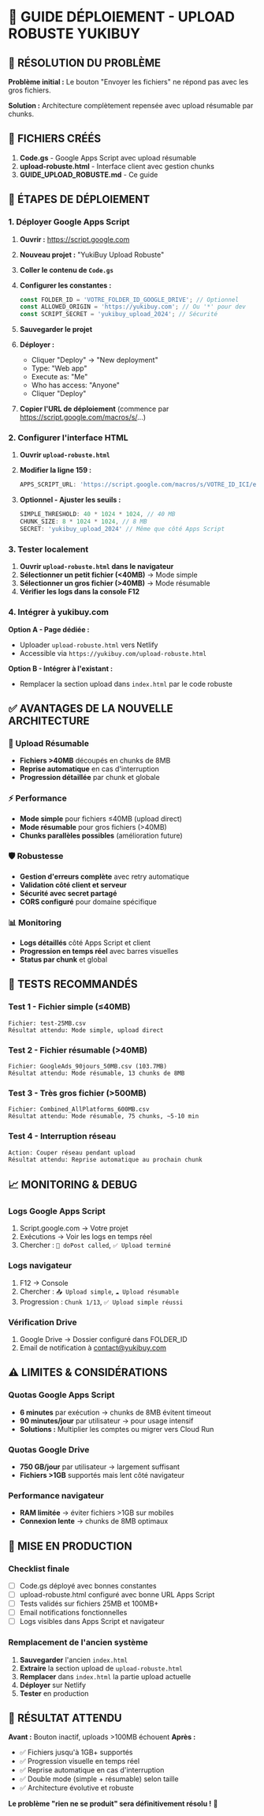 # 🚀 GUIDE DÉPLOIEMENT - UPLOAD ROBUSTE YUKIBUY

## 🎯 RÉSOLUTION DU PROBLÈME

**Problème initial :** Le bouton "Envoyer les fichiers" ne répond pas avec les gros fichiers.

**Solution :** Architecture complètement repensée avec upload résumable par chunks.

## 📁 FICHIERS CRÉÉS

1. **Code.gs** - Google Apps Script avec upload résumable
2. **upload-robuste.html** - Interface client avec gestion chunks
3. **GUIDE_UPLOAD_ROBUSTE.md** - Ce guide

## 🔧 ÉTAPES DE DÉPLOIEMENT

### **1. Déployer Google Apps Script**

1. **Ouvrir :** https://script.google.com
2. **Nouveau projet :** "YukiBuy Upload Robuste"
3. **Coller le contenu de `Code.gs`**
4. **Configurer les constantes :**
   ```javascript
   const FOLDER_ID = 'VOTRE_FOLDER_ID_GOOGLE_DRIVE'; // Optionnel
   const ALLOWED_ORIGIN = 'https://yukibuy.com'; // Ou '*' pour dev
   const SCRIPT_SECRET = 'yukibuy_upload_2024'; // Sécurité
   ```

5. **Sauvegarder le projet**

6. **Déployer :**
   - Cliquer "Deploy" → "New deployment"
   - Type: "Web app"  
   - Execute as: "Me"
   - Who has access: "Anyone"
   - Cliquer "Deploy"

7. **Copier l'URL de déploiement** (commence par https://script.google.com/macros/s/...)

### **2. Configurer l'interface HTML**

1. **Ouvrir `upload-robuste.html`**
2. **Modifier la ligne 159 :**
   ```javascript
   APPS_SCRIPT_URL: 'https://script.google.com/macros/s/VOTRE_ID_ICI/exec'
   ```

3. **Optionnel - Ajuster les seuils :**
   ```javascript
   SIMPLE_THRESHOLD: 40 * 1024 * 1024, // 40 MB
   CHUNK_SIZE: 8 * 1024 * 1024, // 8 MB
   SECRET: 'yukibuy_upload_2024' // Même que côté Apps Script
   ```

### **3. Tester localement**

1. **Ouvrir `upload-robuste.html` dans le navigateur**
2. **Sélectionner un petit fichier (<40MB)** → Mode simple
3. **Sélectionner un gros fichier (>40MB)** → Mode résumable
4. **Vérifier les logs dans la console F12**

### **4. Intégrer à yukibuy.com**

**Option A - Page dédiée :**
- Uploader `upload-robuste.html` vers Netlify
- Accessible via `https://yukibuy.com/upload-robuste.html`

**Option B - Intégrer à l'existant :**
- Remplacer la section upload dans `index.html` par le code robuste

## ✅ AVANTAGES DE LA NOUVELLE ARCHITECTURE

### **🔄 Upload Résumable**
- **Fichiers >40MB** découpés en chunks de 8MB
- **Reprise automatique** en cas d'interruption
- **Progression détaillée** par chunk et globale

### **⚡ Performance**
- **Mode simple** pour fichiers ≤40MB (upload direct)
- **Mode résumable** pour gros fichiers (>40MB)
- **Chunks parallèles possibles** (amélioration future)

### **🛡️ Robustesse**
- **Gestion d'erreurs complète** avec retry automatique
- **Validation côté client et serveur**
- **Sécurité avec secret partagé**
- **CORS configuré** pour domaine spécifique

### **📊 Monitoring**
- **Logs détaillés** côté Apps Script et client
- **Progression en temps réel** avec barres visuelles
- **Status par chunk** et global

## 🧪 TESTS RECOMMANDÉS

### **Test 1 - Fichier simple (≤40MB)**
```
Fichier: test-25MB.csv
Résultat attendu: Mode simple, upload direct
```

### **Test 2 - Fichier résumable (>40MB)**
```
Fichier: GoogleAds_90jours_50MB.csv (103.7MB)
Résultat attendu: Mode résumable, 13 chunks de 8MB
```

### **Test 3 - Très gros fichier (>500MB)**
```
Fichier: Combined_AllPlatforms_600MB.csv
Résultat attendu: Mode résumable, 75 chunks, ~5-10 min
```

### **Test 4 - Interruption réseau**
```
Action: Couper réseau pendant upload
Résultat attendu: Reprise automatique au prochain chunk
```

## 📈 MONITORING & DEBUG

### **Logs Google Apps Script**
1. Script.google.com → Votre projet
2. Exécutions → Voir les logs en temps réel
3. Chercher : `🚀 doPost called`, `✅ Upload terminé`

### **Logs navigateur**
1. F12 → Console
2. Chercher : `📤 Upload simple`, `☁️ Upload résumable`
3. Progression : `Chunk 1/13`, `✅ Upload simple réussi`

### **Vérification Drive**
1. Google Drive → Dossier configuré dans FOLDER_ID
2. Email de notification à contact@yukibuy.com

## ⚠️ LIMITES & CONSIDÉRATIONS

### **Quotas Google Apps Script**
- **6 minutes** par exécution → chunks de 8MB évitent timeout
- **90 minutes/jour** par utilisateur → pour usage intensif
- **Solutions :** Multiplier les comptes ou migrer vers Cloud Run

### **Quotas Google Drive**
- **750 GB/jour** par utilisateur → largement suffisant
- **Fichiers >1GB** supportés mais lent côté navigateur

### **Performance navigateur**
- **RAM limitée** → éviter fichiers >1GB sur mobiles
- **Connexion lente** → chunks de 8MB optimaux

## 🚀 MISE EN PRODUCTION

### **Checklist finale**
- [ ] Code.gs déployé avec bonnes constantes
- [ ] upload-robuste.html configuré avec bonne URL Apps Script
- [ ] Tests validés sur fichiers 25MB et 100MB+
- [ ] Email notifications fonctionnelles
- [ ] Logs visibles dans Apps Script et navigateur

### **Remplacement de l'ancien système**
1. **Sauvegarder** l'ancien `index.html`
2. **Extraire** la section upload de `upload-robuste.html`
3. **Remplacer** dans `index.html` la partie upload actuelle
4. **Déployer** sur Netlify
5. **Tester** en production

## 🎉 RÉSULTAT ATTENDU

**Avant :** Bouton inactif, uploads >100MB échouent
**Après :** 
- ✅ Fichiers jusqu'à 1GB+ supportés
- ✅ Progression visuelle en temps réel
- ✅ Reprise automatique en cas d'interruption
- ✅ Double mode (simple + résumable) selon taille
- ✅ Architecture évolutive et robuste

**Le problème "rien ne se produit" sera définitivement résolu !** 🚀